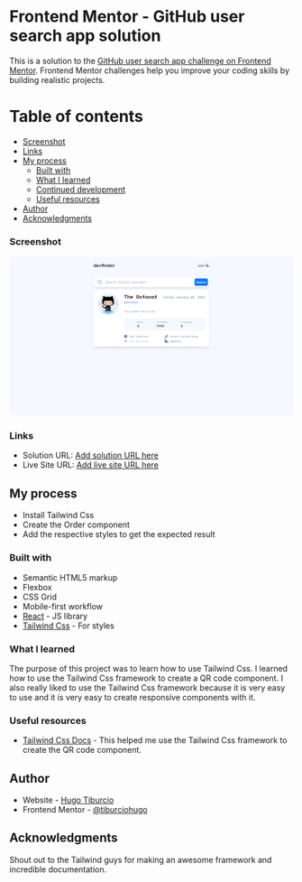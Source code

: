 # Frontend Mentor - GitHub user search app solution

This is a solution to the [GitHub user search app challenge on Frontend Mentor](https://www.frontendmentor.io/challenges/github-user-search-app-Q09YOgaH6). Frontend Mentor challenges help you improve your coding skills by building realistic projects.

# Table of contents

- [Screenshot](#screenshot)
- [Links](#links)
- [My process](#my-process)
  - [Built with](#built-with)
  - [What I learned](#what-i-learned)
  - [Continued development](#continued-development)
  - [Useful resources](#useful-resources)
- [Author](#author)
- [Acknowledgments](#acknowledgments)

### Screenshot

![](./public/screenshot.png)

### Links

- Solution URL: [Add solution URL here]()
- Live Site URL: [Add live site URL here](https://github-user-search-tiburcio.vercel.app)

## My process

- Install Tailwind Css
- Create the Order component
- Add the respective styles to get the expected result

### Built with

- Semantic HTML5 markup
- Flexbox
- CSS Grid
- Mobile-first workflow
- [React](https://reactjs.org/) - JS library
- [Tailwind Css](https://tailwindcss.com/) - For styles

### What I learned

The purpose of this project was to learn how to use Tailwind Css. I learned how to use the Tailwind Css framework to create a QR code component. I also really liked to use the Tailwind Css framework because it is very easy to use and it is very easy to create responsive components with it.

### Useful resources

- [Tailwind Css Docs](https://tailwindcss.com/docs/installation) - This helped me use the Tailwind Css framework to create the QR code component.

## Author

- Website - [Hugo Tiburcio](https://github.com/tiburciohugo)
- Frontend Mentor - [@tiburciohugo](https://www.frontendmentor.io/profile/tiburciohugo)

## Acknowledgments

Shout out to the Tailwind guys for making an awesome framework and incredible documentation.
